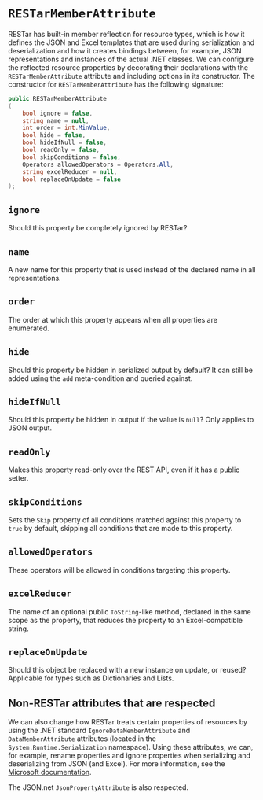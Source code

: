 # `RESTarMemberAttribute`

RESTar has built-in member reflection for resource types, which is how it defines the JSON and Excel templates that are used during serialization and deserialization and how it creates bindings between, for example, JSON representations and instances of the actual .NET classes. We can configure the reflected resource properties by decorating their declarations with the `RESTarMemberAttribute` attribute and including options in its constructor. The constructor for `RESTarMemberAttribute` has the following signature:

```csharp
public RESTarMemberAttribute
(
    bool ignore = false,
    string name = null,
    int order = int.MinValue,
    bool hide = false,
    bool hideIfNull = false,
    bool readOnly = false,
    bool skipConditions = false,
    Operators allowedOperators = Operators.All,
    string excelReducer = null,
    bool replaceOnUpdate = false
);
```

## `ignore`

Should this property be completely ignored by RESTar?

## `name`

A new name for this property that is used instead of the declared name in all representations.

## `order`

The order at which this property appears when all properties are enumerated.

## `hide`

Should this property be hidden in serialized output by default? It can still be added using the `add` meta-condition and queried against.

## `hideIfNull`

Should this property be hidden in output if the value is `null`? Only applies to JSON output.

## `readOnly`

Makes this property read-only over the REST API, even if it has a public setter.

## `skipConditions`

Sets the `Skip` property of all conditions matched against this property to `true` by default, skipping all conditions that are made to this property.

## `allowedOperators`

These operators will be allowed in conditions targeting this property.

## `excelReducer`

The name of an optional public `ToString`-like method, declared in the same scope as the property, that reduces the property to an Excel-compatible string.

## `replaceOnUpdate`

Should this object be replaced with a new instance on update, or reused? Applicable for types such as Dictionaries and Lists.

## Non-RESTar attributes that are respected

We can also change how RESTar treats certain properties of resources by using the .NET standard `IgnoreDataMemberAttribute` and `DataMemberAttribute` attributes (located in the `System.Runtime.Serialization` namespace). Using these attributes, we can, for example, rename properties and ignore properties when serializing and deserializing from JSON (and Excel). For more information, see the [Microsoft documentation](https://msdn.microsoft.com/en-us/library/system.runtime.serialization(v=vs.110).aspx).

The JSON.net `JsonPropertyAttribute` is also respected.
